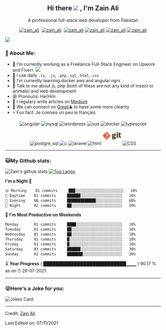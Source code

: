 # <h2 align="center">Hi there <img src="https://github.com/TheDudeThatCode/TheDudeThatCode/blob/master/Assets/Hi.gif" width="29px"> , I'm Zain Ali</h2>
<p align="center">A professional full-stack web developer from Pakistan</p>
<p align="center">
<a href="https://twitter.com/sultancheema097" target="blank"><img align="center" src="https://cdn.jsdelivr.net/npm/simple-icons@3.0.1/icons/twitter.svg" alt="zain_ali" height="20" width="20" /></a>&nbsp;
<a href="https://www.linkedin.com/in/zain-ali-45b93b128/" target="blank"><img align="center" src="https://cdn.jsdelivr.net/npm/simple-icons@3.0.1/icons/linkedin.svg" alt="zain_ali" height="20" width="20" /></a>&nbsp;
<a href="https://www.facebook.com/profile.php?id=100057749130305" target="blank"><img align="center" src="https://cdn.jsdelivr.net/npm/simple-icons@4.25.0/icons/facebook.svg" alt="zain_ali" height="20" width="20" /></a>
<a href="https://www.instagram.com/ali_zaini786/" target="blank"><img align="center" src="https://cdn.jsdelivr.net/npm/simple-icons@4.25.0/icons/instagram.svg" alt="zain_ali" height="20" width="20" /></a>
<a href="https://stackoverflow.com/users/15990785/zain-ali" target="blank"><img align="center" src="https://cdn.jsdelivr.net/npm/simple-icons@5.3.0/icons/stackoverflow.svg" alt="zain_ali" height="20" width="20" /></a>
<a href="skype:live:.cid.35db33f94242ae7a?chat"><img align="center" src="https://cdn.jsdelivr.net/npm/simple-icons@5.3.0/icons/skype.svg" alt="zain_ali" height="20" width="20" /></a>
</p>

![](https://camo.githubusercontent.com/992babdffd8c74a1502de375fbdf7e4d54773242/68747470733a2f2f6d656469612e67697068792e636f6d2f6d656469612f53576f536b4e36447854737a71494b4571762f67697068792e676966)

### 🤵 About Me:
- 🏦 I’m currently working as a Freelance Full-Stack Engineer on Upwork and Fiverr. 
      <img src="https://media.giphy.com/media/WUlplcMpOCEmTGBtBW/giphy.gif" width="30">
- 🤔 I use daily ```.ts```,``` .js```, ```.php```,```.sql```,```.html```,```.css```
- 🌱 I’m currently learning docker aws and angular ngrx
- 💬 Talk to me about js, php (both of these are not any kind of insect or animals) and web development
- 😄 Pronouns: He/Him
- 📝 I regulary write articles on [Medium](https://medium.com/@zainali_51768)
- 👯 We can connect on [Gmail](https://mail.google.com/mail/?view=cm&fs=1&to=zain534102@gmail.com.com&su=Meet)♟ to have some more clearity
- ⚡ Fun fact: Je connais un peu le français

<p align="center">
<img src="https://cdn.rawgit.com/konpa/devicon/master/icons/angularjs/angularjs-plain.svg" alt="angular" width="60" height="60"/> 
<img src="https://cdn.rawgit.com/konpa/devicon/master/icons/mysql/mysql-original-wordmark.svg" alt="mysql" width="60" height="60"/> 
<img src="https://cdn.rawgit.com/konpa/devicon/master/icons/wordpress/wordpress-plain.svg" alt="wordpress" width="60" height="60"/>
<img src="https://cdn.rawgit.com/konpa/devicon/master/icons/vuejs/vuejs-plain.svg" alt="vue" width="60" height="60"/>
<img src="https://cdn.rawgit.com/konpa/devicon/master/icons/docker/docker-original-wordmark.svg" alt="docker" width="60" height="60"/> 
<img src="https://cdn.rawgit.com/konpa/devicon/master/icons/typescript/typescript-plain.svg" alt="typescript" width="60" height="60"/>
<img src="https://cdn.rawgit.com/konpa/devicon/master/icons/postgresql/postgresql-plain.svg" alt="postgre_sql" width="60" height="60"/> 
<img src="https://cdn.rawgit.com/konpa/devicon/master/icons/php/php-plain.svg" alt="c" width="60" height="60"/> 
<img src="https://cdn.rawgit.com/konpa/devicon/master/icons/laravel/laravel-plain.svg" alt="laravel" width="60" height="60"/> 
<img src="https://cdn.rawgit.com/konpa/devicon/master/icons/html5/html5-plain.svg" alt="html" width="60" height="60"/>
<img src="https://raw.githubusercontent.com/github/explore/80688e429a7d4ef2fca1e82350fe8e3517d3494d/topics/git/git.png" alt="GIT" width="60" height="60"/>
<img src="https://cdn.rawgit.com/konpa/devicon/master/icons/css3/css3-plain.svg" alt="CSS" width="60" height="60"/> 
</p>

---
### 🐱My Github stats:
![Zain's github stats](https://github-readme-stats.vercel.app/api?username=zain534102&show_icons=true&title_color=ffc857&icon_color=8ac926&text_color=daf7dc&bg_color=151515&hide=["stars"])
[![Top Langs](https://github-readme-stats.vercel.app/api/top-langs/?username=zain534102&layout=compact&text_color=daf7dc&bg_color=151515)](https://github.com/anuraghazra/github-readme-stats)

<!--START_SECTION:waka-->
**I'm a Night 🦉** 

```text
🌞 Morning    01 commits     ███░░░░░░░░░░░░░░░░░░░░░░   10% 
🌆 Daytime    01 commits     ██████░░░░░░░░░░░░░░░░░░░   10% 
🌃 Evening    06 commits     █████████████░░░░░░░░░░░░   60% 
🌙 Night      02 commits     ██░░░░░░░░░░░░░░░░░░░░░░░   20%

```
📅 **I'm Most Productive on Weekends** 

```text
Monday       01 commits     ████░░░░░░░░░░░░░░░░░░░░░   10% 
Tuesday      01 commits     ██░░░░░░░░░░░░░░░░░░░░░░░   10% 
Wednesday    01 commits     ██░░░░░░░░░░░░░░░░░░░░░░░   10% 
Thursday     01 commits     █░░░░░░░░░░░░░░░░░░░░░░░░   10% 
Friday       01 commits     █░░░░░░░░░░░░░░░░░░░░░░░░   10% 
Saturday     03 commits     ██████░░░░░░░░░░░░░░░░░░░   30% 
Sunday       02 commits     ███████░░░░░░░░░░░░░░░░░░   20%

```



<!--END_SECTION:waka-->

⏳ **Year Progress** { ███████████████████████████▁▁▁ } 90.17 % as on ⏰ 26-07-2021.

---

### 😜Here's a Joke for you:
<img src="https://readme-jokes.vercel.app/api" alt="Jokes Card" />

----
Credit: [Zain Ali](https://github.com/zain534102)

Last Edited on: 07/11/2021
